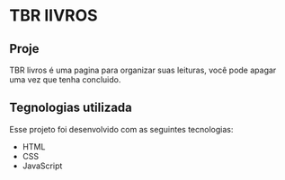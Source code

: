# TBR lIVROS

## Proje
TBR livros é uma pagina para  organizar suas leituras, você pode apagar uma vez que tenha concluido.

## Tegnologias utilizada

Esse projeto foi desenvolvido com as seguintes tecnologias:
* HTML
* CSS
* JavaScript



